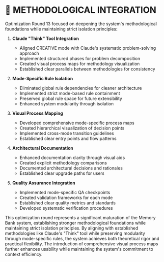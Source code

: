 # 🔄 METHODOLOGICAL INTEGRATION

Optimization Round 13 focused on deepening the system's methodological foundations while maintaining strict isolation principles:

1. **Claude "Think" Tool Integration**
   - Aligned CREATIVE mode with Claude's systematic problem-solving approach
   - Implemented structured phases for problem decomposition
   - Created visual process maps for methodology visualization
   - Established clear parallels between methodologies for consistency

2. **Mode-Specific Rule Isolation**
   - Eliminated global rule dependencies for cleaner architecture
   - Implemented strict mode-based rule containment
   - Preserved global rule space for future extensibility
   - Enhanced system modularity through isolation

3. **Visual Process Mapping**
   - Developed comprehensive mode-specific process maps
   - Created hierarchical visualization of decision points
   - Implemented cross-mode transition guidelines
   - Established clear entry points and flow patterns

4. **Architectural Documentation**
   - Enhanced documentation clarity through visual aids
   - Created explicit methodology comparisons
   - Documented architectural decisions and rationales
   - Established clear upgrade paths for users

5. **Quality Assurance Integration**
   - Implemented mode-specific QA checkpoints
   - Created validation frameworks for each mode
   - Established clear quality metrics and standards
   - Developed systematic verification procedures

This optimization round represents a significant maturation of the Memory Bank system, establishing stronger methodological foundations while maintaining strict isolation principles. By aligning with established methodologies like Claude's "Think" tool while preserving modularity through mode-specific rules, the system achieves both theoretical rigor and practical flexibility. The introduction of comprehensive visual process maps further enhances usability while maintaining the system's commitment to context efficiency.
